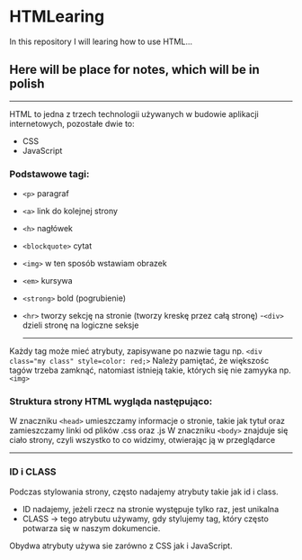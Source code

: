 # HTMLearing
In this repository I will learing how to use HTML...

## Here will be place for notes, which will be in polish

------------------------------------------------------

HTML to jedna z trzech technologii używanych w budowie aplikacji internetowych, pozostałe dwie to:
- CSS
- JavaScript
### Podstawowe tagi:

- `<p>` paragraf
- `<a>` link do kolejnej strony
- `<h>` nagłówek
- `<blockquote>` cytat
- `<img>` w ten sposób wstawiam obrazek
- `<em>` kursywa
- `<strong>` bold (pogrubienie)
- `<hr>` tworzy sekcję na stronie (tworzy kreskę przez całą stronę)
-`<div>` dzieli stronę na logiczne seksje
  
  -------------------------------------------------
  
Każdy tag może mieć atrybuty, zapisywane po nazwie tagu np. `<div class="my class" style=color: red;>`
Należy pamiętać, że większośc tagów trzeba zamknąć, natomiast istnieją takie, których się nie zamyyka np. `<img>`
  
  
### Struktura strony HTML wygląda następująco:
W znaczniku `<head>` umieszczamy informacje o stronie, takie jak tytuł oraz zamieszczamy linki od plików .css oraz .js
W znaczniku `<body>` znajduje się ciało strony, czyli wszystko to co widzimy, otwierając ją w przeglądarce

------------------------------------------------------

### ID i CLASS
Podczas stylowania strony, często nadajemy atrybuty takie jak id i class.
- ID nadajemy, jeżeli rzecz na stronie występuje tylko raz, jest unikalna
- CLASS -> tego atrybutu używamy, gdy stylujemy tag, który często potwarza się w naszym dokumencie.

Obydwa atrybuty używa sie zarówno z CSS jak i JavaScript.
